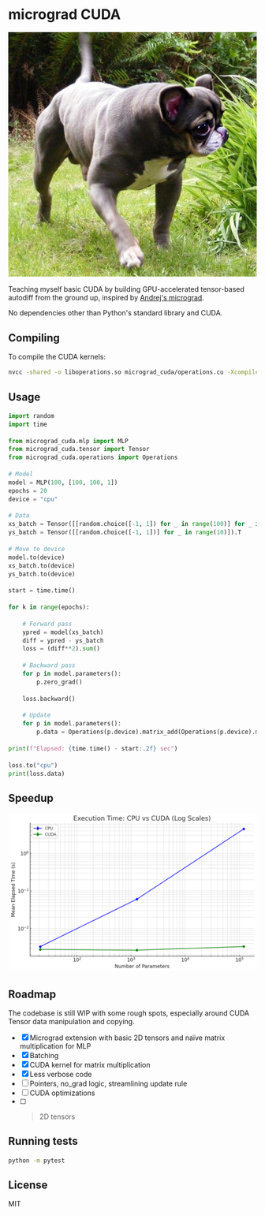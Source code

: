 # micrograd CUDA

![](front.jpg)

Teaching myself basic CUDA by building GPU-accelerated tensor-based autodiff from the ground up, inspired by [Andrej's micrograd](https://github.com/karpathy/micrograd/tree/master).

No dependencies other than Python's standard library and CUDA.

## Compiling

To compile the CUDA kernels:

```bash
nvcc -shared -o liboperations.so micrograd_cuda/operations.cu -Xcompiler -fPIC
```

## Usage

```python
import random
import time

from micrograd_cuda.mlp import MLP
from micrograd_cuda.tensor import Tensor
from micrograd_cuda.operations import Operations

# Model
model = MLP(100, [100, 100, 1])
epochs = 20
device = "cpu"

# Data
xs_batch = Tensor([[random.choice([-1, 1]) for _ in range(100)] for _ in range(10)]).T
ys_batch = Tensor([[random.choice([-1, 1])] for _ in range(10)]).T

# Move to device
model.to(device)
xs_batch.to(device)
ys_batch.to(device)

start = time.time()

for k in range(epochs):

    # Forward pass
    ypred = model(xs_batch)
    diff = ypred - ys_batch
    loss = (diff**2).sum()

    # Backward pass
    for p in model.parameters():
        p.zero_grad()
        
    loss.backward()
    
    # Update
    for p in model.parameters():
        p.data = Operations(p.device).matrix_add(Operations(p.device).matrix_scalar_mul(-0.1, p.grad.data, shape=p.shape)[0], p.data, shape_a=p.shape, shape_b=p.shape)[0]

print(f"Elapsed: {time.time() - start:.2f} sec")
    
loss.to("cpu")
print(loss.data)
```

## Speedup

![](speedup.jpg)

## Roadmap

The codebase is still WIP with some rough spots, especially around CUDA Tensor data manipulation and copying.

- [x] Micrograd extension with basic 2D tensors and naïve matrix multiplication for MLP
- [x] Batching
- [x] CUDA kernel for matrix multiplication
- [x] Less verbose code
- [ ] Pointers, no_grad logic, streamlining update rule
- [ ] CUDA optimizations
- [ ] >2D tensors

## Running tests

```bash
python -m pytest
```

## License

MIT
